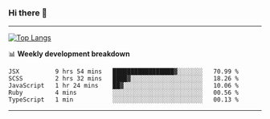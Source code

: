 ### Hi there 👋

-------
[![Top Langs](https://github-readme-stats.vercel.app/api/top-langs/?username=ashish-r)](https://github.com/anuraghazra/github-readme-stats)

📊 **Weekly development breakdown**
<!--START_SECTION:waka-->
```text
JSX          9 hrs 54 mins   █████████████████▓░░░░░░░   70.99 % 
SCSS         2 hrs 32 mins   ████▓░░░░░░░░░░░░░░░░░░░░   18.26 % 
JavaScript   1 hr 24 mins    ██▓░░░░░░░░░░░░░░░░░░░░░░   10.06 % 
Ruby         4 mins          ░░░░░░░░░░░░░░░░░░░░░░░░░   00.56 % 
TypeScript   1 min           ░░░░░░░░░░░░░░░░░░░░░░░░░   00.13 % 
```
<!--END_SECTION:waka-->
-------

<!--
**ashish-r/ashish-r** is a ✨ _special_ ✨ repository because its `README.md` (this file) appears on your GitHub profile.

Here are some ideas to get you started:

- 🔭 I’m currently working on ...
- 🌱 I’m currently learning ...
- 👯 I’m looking to collaborate on ...
- 🤔 I’m looking for help with ...
- 💬 Ask me about ...
- 📫 How to reach me: ...
- 😄 Pronouns: ...
- ⚡ Fun fact: ...
-->
